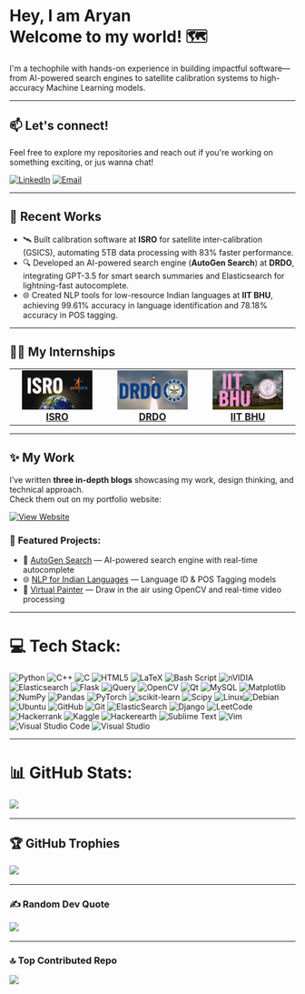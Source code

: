 

<!--
**Anchor27/Anchor27** is a ✨ _special_ ✨ repository because its `README.md` (this file) appears on your GitHub profile.-->

# Hey, I am Aryan <br> Welcome to my world! 🗺️

I'm a techophile with hands-on experience in building impactful software—from AI-powered search engines to satellite calibration systems to high-accuracy Machine Learning models.

---

## 📫 Let's connect!
Feel free to explore my repositories and reach out if you're working on something exciting, or jus wanna chat!

[![LinkedIn](https://img.shields.io/badge/-LinkedIn-0A66C2?style=for-the-badge&logo=linkedin&logoColor=white&label=)](https://www.linkedin.com/in/aryan--joshi/)
[![Email](https://img.shields.io/badge/-Email-D14836?style=for-the-badge&logo=gmail&logoColor=white&label=)](mailto:aryan.joshi.cs@gmail.com)

---

## 🔭 **Recent Works**
- 🛰️ Built calibration software at **ISRO** for satellite inter-calibration (GSICS), automating 5TB data processing with 83% faster performance.
- 🔍 Developed an AI-powered search engine (**AutoGen Search**) at **DRDO**, integrating GPT-3.5 for smart search summaries and Elasticsearch for lightning-fast autocomplete.
- 🌐 Created NLP tools for low-resource Indian languages at **IIT BHU**, achieving 99.61% accuracy in language identification and 78.18% accuracy in POS tagging.


---

## 🧑‍💻 My Internships

<table width="100%" style="border-collapse: collapse;">
  <tr>
    <td align="center" width="33%" style="border: none;">
      <a href="https://sites.google.com/view/aryan-joshi/isro">
        <img src="https://raw.githubusercontent.com/Anchor27/Projects-Data-Repo/refs/heads/main/isro_banner.png" width="80%" alt="Blog 1"/><br/>
        <div style="font-size: 1.2em; font-weight: bold;"><b>ISRO</b></div>
      </a>
    </td>
    <td align="center" width="33%" style="border: none;">
      <a href="https://sites.google.com/view/aryan-joshi/drdo">
        <img src="https://raw.githubusercontent.com/Anchor27/Projects-Data-Repo/refs/heads/main/drdo_banner.png" width="80%" alt="Blog 2"/><br/>
        <div style="font-size: 1.2em; font-weight: bold;"><b>DRDO</b></div>
      </a>
    </td>
    <td align="center" width="33%" style="border: none;">
      <a href="https://sites.google.com/view/aryan-joshi/iit-bhu">
        <img src="https://raw.githubusercontent.com/Anchor27/Projects-Data-Repo/refs/heads/main/iit_banner.png" width="80%" alt="Blog 3"/><br/>
        <div style="font-size: 1.2em; font-weight: bold;"><b>IIT BHU</b></div>
      </a>
    </td>
  </tr>
</table>

---

## ✨ My Work

I’ve written **three in-depth blogs** showcasing my work, design thinking, and technical approach.  
Check them out on my portfolio website:

[![View Website](https://img.shields.io/badge/View%20Portfolio-0d47a1?style=for-the-badge&logo=web&logoColor=white)](https://sites.google.com/view/aryan-joshi/)


### 📌 **Featured Projects:**

- 🎯 [AutoGen Search](https://github.com/Anchor27/AutoGen-Search) — AI-powered search engine with real-time autocomplete  
- 🌐 [NLP for Indian Languages](https://github.com/Anchor27/POS_Tagging_of_Low_Resource_Indian_Languages) — Language ID & POS Tagging models  
- 🎨 [Virtual Painter](https://github.com/Anchor27/Virtual-Painter) — Draw in the air using OpenCV and real-time video processing

---


# 💻 Tech Stack:
 ![Python](https://img.shields.io/badge/python-3670A0?style=for-the-badge&logo=python&logoColor=ffdd54)
 ![C++](https://img.shields.io/badge/c++-%2300599C.svg?style=for-the-badge&logo=c%2B%2B&logoColor=white)
![C](https://img.shields.io/badge/c-%2300599C.svg?style=for-the-badge&logo=c&logoColor=white)  ![HTML5](https://img.shields.io/badge/html5-%23E34F26.svg?style=for-the-badge&logo=html5&logoColor=white) ![LaTeX](https://img.shields.io/badge/latex-%23008080.svg?style=for-the-badge&logo=latex&logoColor=white) ![Bash Script](https://img.shields.io/badge/bash_script-%23121011.svg?style=for-the-badge&logo=gnu-bash&logoColor=white) ![nVIDIA](https://img.shields.io/badge/cuda-000000.svg?style=for-the-badge&logo=nVIDIA&logoColor=green) ![Elasticsearch](https://img.shields.io/badge/elasticsearch-%230377CC.svg?style=for-the-badge&logo=elasticsearch&logoColor=white) ![Flask](https://img.shields.io/badge/flask-%23000.svg?style=for-the-badge&logo=flask&logoColor=white) ![jQuery](https://img.shields.io/badge/jquery-%230769AD.svg?style=for-the-badge&logo=jquery&logoColor=white) ![OpenCV](https://img.shields.io/badge/opencv-%23white.svg?style=for-the-badge&logo=opencv&logoColor=white) ![Qt](https://img.shields.io/badge/Qt-%23217346.svg?style=for-the-badge&logo=Qt&logoColor=white) ![MySQL](https://img.shields.io/badge/mysql-4479A1.svg?style=for-the-badge&logo=mysql&logoColor=white) ![Matplotlib](https://img.shields.io/badge/Matplotlib-%23ffffff.svg?style=for-the-badge&logo=Matplotlib&logoColor=black) ![NumPy](https://img.shields.io/badge/numpy-%23013243.svg?style=for-the-badge&logo=numpy&logoColor=white) ![Pandas](https://img.shields.io/badge/pandas-%23150458.svg?style=for-the-badge&logo=pandas&logoColor=white) ![PyTorch](https://img.shields.io/badge/PyTorch-%23EE4C2C.svg?style=for-the-badge&logo=PyTorch&logoColor=white) ![scikit-learn](https://img.shields.io/badge/scikit--learn-%23F7931E.svg?style=for-the-badge&logo=scikit-learn&logoColor=white) ![Scipy](https://img.shields.io/badge/SciPy-%230C55A5.svg?style=for-the-badge&logo=scipy&logoColor=%white) 
![Linux](https://img.shields.io/badge/Linux-FCC624?style=for-the-badge&logo=linux&logoColor=black)![Debian](https://img.shields.io/badge/Debian-D70A53?style=for-the-badge&logo=debian&logoColor=white)![Ubuntu](https://img.shields.io/badge/Ubuntu-E95420?style=for-the-badge&logo=ubuntu&logoColor=white)
![GitHub](https://img.shields.io/badge/github-%23121011.svg?style=for-the-badge&logo=github&logoColor=white) ![Git](https://img.shields.io/badge/git-%23F05033.svg?style=for-the-badge&logo=git&logoColor=white) ![ElasticSearch](https://img.shields.io/badge/-ElasticSearch-005571?style=for-the-badge&logo=elasticsearch)
![Django](https://img.shields.io/badge/django-%23092E20.svg?style=for-the-badge&logo=django&logoColor=white)
![LeetCode](https://img.shields.io/badge/LeetCode-000000?style=for-the-badge&logo=LeetCode&logoColor=#d16c06)
![Hackerrank](https://img.shields.io/badge/-Hackerrank-2EC866?style=for-the-badge&logo=HackerRank&logoColor=white)
![Kaggle](https://img.shields.io/badge/Kaggle-035a7d?style=for-the-badge&logo=kaggle&logoColor=white)
![Hackerearth](https://img.shields.io/badge/HackerEarth-%232C3454.svg?&style=for-the-badge&logo=HackerEarth&logoColor=Blue)
![Sublime Text](https://img.shields.io/badge/sublime_text-%23575757.svg?style=for-the-badge&logo=sublime-text&logoColor=important)
	![Vim](https://img.shields.io/badge/VIM-%2311AB00.svg?style=for-the-badge&logo=vim&logoColor=white)
 ![Visual Studio Code](https://img.shields.io/badge/Visual%20Studio%20Code-0078d7.svg?style=for-the-badge&logo=visual-studio-code&logoColor=white)
 ![Visual Studio](https://img.shields.io/badge/Visual%20Studio-5C2D91.svg?style=for-the-badge&logo=visual-studio&logoColor=white)
 
---

# 📊 GitHub Stats:
![](https://github-readme-stats.vercel.app/api/top-langs/?username=Anchor27&theme=dark&hide_border=false&include_all_commits=true&count_private=true&layout=compact)

---

## 🏆 GitHub Trophies
![](https://github-profile-trophy.vercel.app/?username=Anchor27&theme=onedark&no-frame=false&no-bg=true&margin-w=4)

---

### ✍️ Random Dev Quote
![](https://quotes-github-readme.vercel.app/api?type=horizontal&theme=radical)


---

### 🔝 Top Contributed Repo
![](https://github-contributor-stats.vercel.app/api?username=Anchor27&limit=5&theme=dark&combine_all_yearly_contributions=true)
